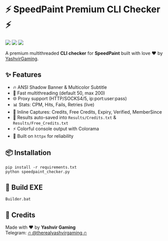 <h1>⚡ SpeedPaint Premium CLI Checker ⚡</h1>

<p>
<img src="https://img.shields.io/badge/Python-3.11%2B-blue?logo=python">
<img src="https://img.shields.io/badge/Library-httpx-green">
<img src="https://img.shields.io/badge/License-MIT-purple">
</p>

<p>A premium multithreaded <b>CLI checker</b> for <b>SpeedPaint</b> built with love ♥ by <a href="https://github.com/YashvirGaming">YashvirGaming</a>.</p>

<h2>✨ Features</h2>
<ul>
  <li>🔥 ANSI Shadow Banner & Multicolor Subtitle</li>
  <li>🚀 Fast multithreading (default 50, max 200)</li>
  <li>🌐 Proxy support (HTTP/SOCKS4/5, ip:port:user:pass)</li>
  <li>📊 Stats: CPM, Hits, Fails, Retries (live)</li>
  <li>🎯 Inline Captures: Credits, Free Credits, Expiry, Verified, MemberSince</li>
  <li>💾 Results auto-saved into <code>Results/Credits.txt</code> & <code>Results/Free_Credits.txt</code></li>
  <li>⚡ Colorful console output with Colorama</li>
  <li>🐍 Built on <code>httpx</code> for reliability</li>
</ul>

<h2>📦 Installation</h2>
<pre><code>pip install -r requirements.txt
python speedpaint_checker.py
</code></pre>

<h2>🚀 Build EXE</h2>
<pre><code>Builder.bat</code></pre>

<h2>👤 Credits</h2>
<p>Made with ♥ by <b>Yashvir Gaming</b><br>
Telegram: <a href="https://t.me/therealyashvirgaming">🔥 @therealyashvirgaming 🔥</a></p>
